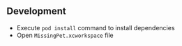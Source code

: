 ## Development

- Execute `pod install` command to install dependencies
- Open `MissingPet.xcworkspace` file
